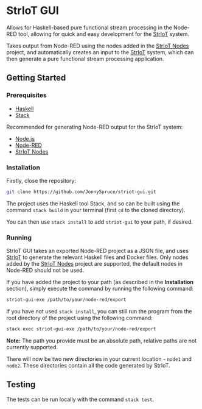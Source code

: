# StrIoT GUI

Allows for Haskell-based pure functional stream processing in the Node-RED tool, allowing for quick and easy development for the [StrIoT](https://github.com/striot/striot/) system.

Takes output from Node-RED using the nodes added in the [StrIoT Nodes](https://github.com/JonnySpruce/striot-nodes) project, and automatically creates an input to the [StrIoT](https://github.com/striot/striot/) system, which can then generate a pure functional stream processing application.

## Getting Started

### Prerequisites

- [Haskell](https://www.haskell.org/)
- [Stack](https://docs.haskellstack.org/en/stable/README/)

Recommended for generating Node-RED output for the StrIoT system:

- [Node.js](https://nodejs.org/en/)
- [Node-RED](https://nodered.org/)
- [StrIoT Nodes](https://github.com/JonnySpruce/striot-nodes)

### Installation

Firstly, close the repository:

```bash
git clone https://github.com/JonnySpruce/striot-gui.git
```

The project uses the Haskell tool Stack, and so can be built using the command `stack build` in your terminal (first `cd` to the cloned directory).

You can then use `stack install` to add `striot-gui` to your path, if desired.

### Running

StrIoT GUI takes an exported Node-RED project as a JSON file, and uses [StrIoT](https://github.com/striot/striot/) to generate the relevant Haskell files and Docker files.
Only nodes added by the [StrIoT Nodes](https://github.com/JonnySpruce/striot-nodes) project are supported, the default nodes in Node-RED should not be used.

If you have added the project to your path (as described in the **Installation** section), simply execute the command by running the following command:

```bash
striot-gui-exe /path/to/your/node-red/export
```

If you have not used `stack install`, you can still run the program from the root directory of the project using the following command:

```bash
stack exec striot-gui-exe /path/to/your/node-red/export
```

**Note:** The path you provide must be an absolute path, relative paths are not currently supported.

There will now be two new directories in your current location - `node1` and `node2`. These directories contain all the code generated by StrIoT.

## Testing

The tests can be run locally with the command `stack test`.
